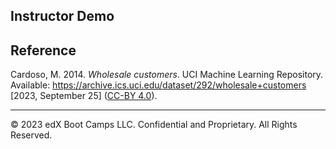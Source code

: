## Instructor Demo

## Reference

Cardoso, M. 2014. *Wholesale customers*. UCI Machine Learning Repository. Available:  https://archive.ics.uci.edu/dataset/292/wholesale+customers [2023, September 25] ([CC-BY 4.0](https://creativecommons.org/licenses/by/4.0/legalcode)).

---

© 2023 edX Boot Camps LLC. Confidential and Proprietary. All Rights Reserved.
